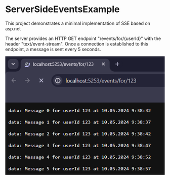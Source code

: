# ServerSideEventsExample
This project demonstrates a minimal implementation of SSE based on asp.net

The server provides an HTTP GET endpoint "/events/for/{userId}" with the header "text/event-stream". 
Once a connection is established to this endpoint, a message is sent every 5 seconds.

![Example of usage via Browser](example.png)
